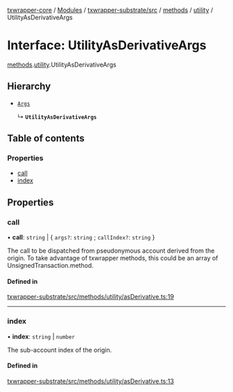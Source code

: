 [txwrapper-core](../README.md) / [Modules](../modules.md) / [txwrapper-substrate/src](../modules/txwrapper_substrate_src.md) / [methods](../modules/txwrapper_substrate_src.methods.md) / [utility](../modules/txwrapper_substrate_src.methods.utility.md) / UtilityAsDerivativeArgs

# Interface: UtilityAsDerivativeArgs

[methods](../modules/txwrapper_substrate_src.methods.md).[utility](../modules/txwrapper_substrate_src.methods.utility.md).UtilityAsDerivativeArgs

## Hierarchy

- [`Args`](../modules/txwrapper_core_src.md#args)

  ↳ **`UtilityAsDerivativeArgs`**

## Table of contents

### Properties

- [call](txwrapper_substrate_src.methods.utility.UtilityAsDerivativeArgs.md#call)
- [index](txwrapper_substrate_src.methods.utility.UtilityAsDerivativeArgs.md#index)

## Properties

### call

• **call**: `string` \| { `args?`: `string` ; `callIndex?`: `string`  }

The call to be dispatched from pseudonymous account derived from the origin.
To take advantage of txwrapper methods, this could be an array of
UnsignedTransaction.method.

#### Defined in

[txwrapper-substrate/src/methods/utility/asDerivative.ts:19](https://github.com/paritytech/txwrapper-core/blob/54903b8/packages/txwrapper-substrate/src/methods/utility/asDerivative.ts#L19)

___

### index

• **index**: `string` \| `number`

The sub-account index of the origin.

#### Defined in

[txwrapper-substrate/src/methods/utility/asDerivative.ts:13](https://github.com/paritytech/txwrapper-core/blob/54903b8/packages/txwrapper-substrate/src/methods/utility/asDerivative.ts#L13)
